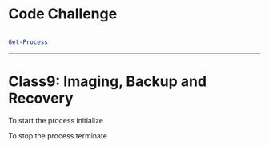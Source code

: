 # Code Challenge

```ps1

Get-Process

```

---

# Class9: Imaging, Backup and Recovery


To start the process initialize

To stop the process terminate